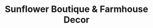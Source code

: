 ---
title: "Sunflower Boutique & Farmhouse Decor"
url: /bedford/sunflower-boutique-und-farmhouse-decor/
shop: Kleidung
---